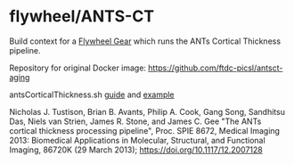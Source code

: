 # flywheel/ANTS-CT
Build context for a [Flywheel Gear](https://github.com/flywheel-io/gears/tree/master/spec) which runs the ANTs Cortical Thickness pipeline.

Repository for original Docker image: https://github.com/ftdc-picsl/antsct-aging

antsCorticalThickness.sh [guide](https://github.com/ANTsX/ANTs/wiki/antsCorticalThickness-and-antsLongitudinalCorticalThickness-output) and [example](https://github.com/ntustison/antsCorticalThicknessExample)


Nicholas J. Tustison, Brian B. Avants, Philip A. Cook, Gang Song, Sandhitsu Das, Niels van Strien, James R. Stone, and James C. Gee "The ANTs cortical thickness processing pipeline", Proc. SPIE 8672, Medical Imaging 2013: Biomedical Applications in Molecular, Structural, and Functional Imaging, 86720K (29 March 2013); https://doi.org/10.1117/12.2007128
